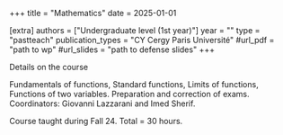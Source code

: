 +++
title = "Mathematics"
date = 2025-01-01 

[extra] 
authors = ["Undergraduate level (1st year)"] 
year = "" 
type = "pastteach" 
publication_types = "CY Cergy Paris Université" 
#url_pdf = "path to wp" 
#url_slides = "path to defense slides" 
+++

Details on the course

Fundamentals of functions, Standard functions, Limits of functions, Functions of two variables.
Preparation and correction of exams.
Coordinators: Giovanni Lazzarani and Imed Sherif.

Course taught during Fall 24. Total = 30 hours.